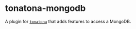 # tonatona-mongodb

A plugin for [`tonatona`](https://github.com/tonatona-project/tonatona) that adds features to access a MongoDB.
